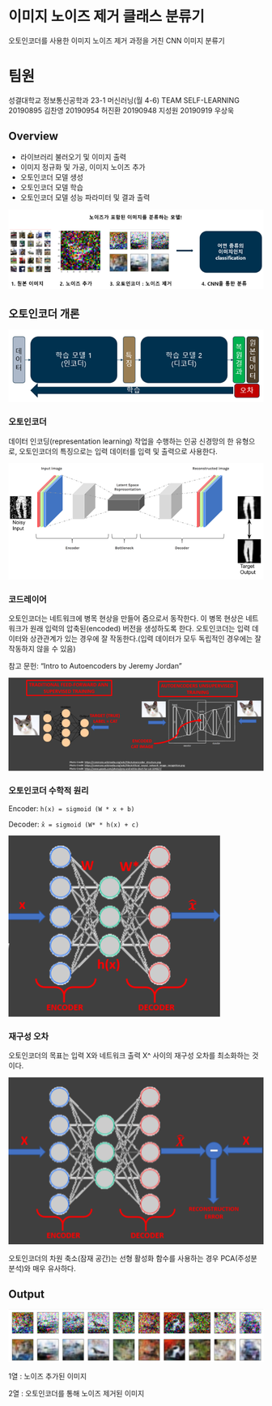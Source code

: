 # 이미지 노이즈 제거 클래스 분류기
오토인코더를 사용한 이미지 노이즈 제거 과정을 거친 CNN 이미지 분류기

# 팀원
성결대학교 정보통신공학과 23-1 머신러닝(월 4-6)
TEAM SELF-LEARNING
20190895 김찬영
20190954 허진환
20190948 지성원
20190919 우상욱

## Overview
- 라이브러리 불러오기 및 이미지 출력
- 이미지 정규화 및 가공, 이미지 노이즈 추가
- 오토인코더 모델 생성
- 오토인코더 모델 학습
- 오토인코더 모델 성능 파라미터 및 결과 출력

![intuition](/img/intro.png?raw=true "Title")

## 오토인코더 개론
![intuition](/img/autoencoderkor.png?raw=true "Title")

### 오토인코더
데이터 인코딩(representation learning) 작업을 수행하는 인공 신경망의 한 유형으로, 오토인코더의 특징으로는 입력 데이터를 입력 및 출력으로 사용한다.

![intuition](/img/AutoencoderDenoising.png?raw=true "Title")

### 코드레이어
오토인코더는 네트워크에 병목 현상을 만들어 줌으로서 동작한다. 
이 병목 현상은 네트워크가 원래 입력의 압축된(encoded) 버전을 생성하도록 한다. 
오토인코더는 입력 데이터와 상관관계가 있는 경우에 잘 작동한다.(입력 데이터가 모두 독립적인 경우에는 잘 작동하지 않을 수 있음)

참고 문헌: “Intro to Autoencoders by Jeremy Jordan”

![Code layer](/img/AutoencoderDenoising2.png)

### 오토인코더 수학적 원리
Encoder: ``` h(x) = sigmoid (W * x + b) ```

Decoder: ``` x̂ = sigmoid (W* * h(x) + c) ```

![math](/img/AutoencoderDenoising3.png)

### 재구성 오차
오토인코더의 목표는 입력 X와 네트워크 출력 X^ 사이의 재구성 오차를 최소화하는 것이다. 

![reconstruction](/img/AutoencoderDenoising4.png)



오토인코더의 차원 축소(잠재 공간)는 선형 활성화 함수를 사용하는 경우 PCA(주성분 분석)와 매우 유사하다.

## Output

![output](/img/conclusion.png)

1열 : 노이즈 추가된 이미지

2열 : 오토인코더를 통해 노이즈 제거된 이미지
